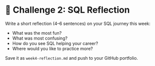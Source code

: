 # 🧠 Challenge 2: SQL Reflection

Write a short reflection (4–6 sentences) on your SQL journey this week:

- What was the most fun?  
- What was most confusing?  
- How do you see SQL helping your career?  
- Where would you like to practice more?

Save it as `week4-reflection.md` and push to your GitHub portfolio.


